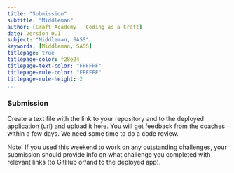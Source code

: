 ```yaml
---
title: "Submission"
subtitle: "Middleman"
author: [Craft Academy - Coding as a Craft]
date: Version 0.1
subject: "Middleman, SASS"
keywords: [Middleman, SASS]
titlepage: true
titlepage-color: f28e24
titlepage-text-color: "FFFFFF"
titlepage-rule-color: "FFFFFF"
titlepage-rule-height: 2
...
```


### Submission

Create a text file with the link to your repository and to the deployed application (url) and upload it here. You will get feedback from the coaches within a few days. We need some time to do a code review. 

Note! If you used this weekend to work on any outstanding challenges, your submission should provide info on what challenge you completed with relevant links (to GitHub or/and to the deployed app). 